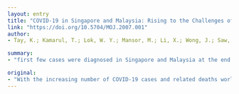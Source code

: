 ```yaml
---
layout: entry
title: "COVID-19 in Singapore and Malaysia: Rising to the Challenges of Orthopaedic Practice in an Evolving Pandemic"
link: "https://doi.org/10.5704/MOJ.2007.001"
author:
- Tay, K.; Kamarul, T.; Lok, W. Y.; Mansor, M.; Li, X.; Wong, J.; Saw, A.

summary:
- "first few cases were diagnosed in Singapore and Malaysia at the end of January 2020. The numbers have surged to thousands by end of March 2020, we hope. We hope that by sharing relevant information and knowledge on how we are managing the COVID-19 condition, we can help other communities, and health care workers to more effectively overcome this pandemic. First few cases have been diagnosed in the two countries. This condition will be shared in Singapore, Malaysia and Singapore. It will focus on strategies adopted by the government and also the Orthopaed in January and the number has increased in the last few. the number of deaths worldwide.."

original:
- "With the increasing number of COVID-19 cases and related deaths worldwide, we decided to share the development of this condition in Singapore and Malaysia. First few cases were diagnosed in the two countries at the end of January 2020, and the numbers have surged to thousands by end of March 2020. We will focus on strategies adopted by the government and also the Orthopaedic community of the two countries up till the beginning of April 2020. We hope that by sharing of relevant information and knowledge on how we are managing the COVID-19 condition, we can help other communities, and health care workers to more effectively overcome this pandemic."
---
```


